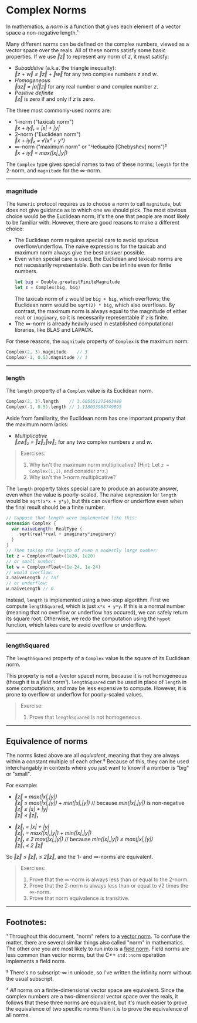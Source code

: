 # Complex Norms
In mathematics, a *norm* is a function that gives each element of a vector space a non-negative length.¹

Many different norms can be defined on the complex numbers, viewed as a vector space over the reals.
All of these norms satisfy some basic properties. If we use *‖z‖* to represent any norm of *z*, it must satisfy:

- *Subadditive* (a.k.a. the triangle inequalty):    
  *‖z + w‖ ≤ ‖z‖ + ‖w‖* for any two complex numbers *z* and *w*.
- *Homogeneous*  
  *‖az‖ = |a|‖z‖* for any real number *a* and complex number *z*.
- *Positive definite*  
  *‖z‖* is zero if and only if *z* is zero.

The three most commonly-used norms are:

- 1-norm ("taxicab norm")  
  *‖x + iy‖₁ = |x| + |y|*
- 2-norm ("Euclidean norm")  
  *‖x + iy‖₂ = √(x² + y²)*
- ∞-norm ("maximum norm" or "Чебышёв [Chebyshev] norm")²  
  *‖x + iy‖ = max(|x|,|y|)*

The `Complex` type gives special names to two of these norms; `length` for the 2-norm, and `magnitude` for the ∞-norm.

---
### magnitude
The `Numeric` protocol requires us to choose a norm to call `magnitude`, but does not give guidance as to which one we should pick.
The most obvious choice would be the Euclidean norm; it's the one that people are most likely to be familiar with.
However, there are good reasons to make a different choice:
- The Euclidean norm requires special care to avoid spurious overflow/underflow.
  The naive expressions for the taxicab and maximum norm always give the best answer possible.
- Even when special care is used, the Euclidean and taxicab norms are not necessarily representable.
  Both can be infinite even for finite numbers.
  ```swift
  let big = Double.greatestFiniteMagnitude
  let z = Complex(big, big)
  ```
  The taxicab norm of `z` would be `big + big`, which overflows; the Euclidean norm would be `sqrt(2) * big`, which also overflows.
  By contrast, the maximum norm is always equal to the magnitude of either `real` or `imaginary`, so it is necessarily representable if `z` is finite.
- The ∞-norm is already heavily used in established computational libraries, like BLAS and LAPACK.

For these reasons, the `magnitude` property of `Complex` is the maximum norm:
```swift
Complex(2, 3).magnitude    // 3
Complex(-1, 0.5).magnitude // 1
```

---
### length
The `length` property of a `Complex` value is its Euclidean norm.

```swift
Complex(2, 3).length    // 3.605551275463989
Complex(-1, 0.5).length // 1.118033988749895
```

Aside from familiarity, the Euclidean norm has one important property that the maximum norm lacks:

- *Multiplicative*  
  *‖zw‖₂ = ‖z‖₂‖w‖₂* for any two complex numbers *z* and *w*.

> Exercises: 
> 1. Why isn't the maximum norm multiplicative? (Hint: Let `z = Complex(1,1)`, and consider `z*z`.)   
> 2. Why isn't the 1-norm multiplicative?

The `length` property takes special care to produce an accurate answer, even when the value is poorly-scaled.
The naive expression for `length` would be `sqrt(x*x + y*y)`, but this can overflow or underflow even when the final result should be a finite number.
```swift
// Suppose that length were implemented like this:
extension Complex {
  var naiveLength: RealType {
    .sqrt(real*real + imaginary*imaginary)
  }
}
// Then taking the length of even a modestly large number:
let z = Complex<Float>(1e20, 1e20)
// or small number:
let w = Complex<Float>(1e-24, 1e-24)
// would overflow:
z.naiveLength // Inf
// or underflow:
w.naiveLength // 0
```
Instead, `length` is implemented using a two-step algorithm.
First we compute `lengthSquared`, which is just `x*x + y*y`.
If this is a normal number (meaning that no overflow or underflow has occured), we can safely return its square root.
Otherwise, we redo the computation using the `hypot` function, which takes care to avoid overflow or underflow.

---
### lengthSquared
The `lengthSquared` property of a `Complex` value is the square of its Euclidean norm.

This property is not a (vector space) norm, because it is not homogeneous (though it is a *field norm*¹).
`lengthSquared` can be used in place of `length` in some computations, and may be less expensive to compute.
However, it is prone to overflow or underflow for poorly-scaled values.

> Exercise:  
> 1. Prove that `lengthSquared` is not homogeneous.

---
## Equivalence of norms

The norms listed above are all *equivalent*, meaning that they are always within a constant multiple of each other.³
Because of this, they can be used interchangably in contexts where you just want to know if a number is "big" or "small".

For example:

- *‖z‖ = max(|x|,|y|)*  
  *‖z‖ ≤ max(|x|,|y|) + min(|x|,|y|)* // because *min(|x|,|y|)* is non-negative  
  *‖z‖ ≤ |x| + |y|*   
  *‖z‖ ≤ ‖z‖₁*  

- *‖z‖₁ = |x| + |y|*  
  *‖z‖₁ = max(|x|,|y|) + min(|x|,|y|)*  
  *‖z‖₁ ≤ 2 max(|x|,|y|)* // because *min(|x|,|y|) ≤ max(|x|,|y|)*  
  *‖z‖₁ ≤ 2 ‖z‖*

So *‖z‖ ≤ ‖z‖₁ ≤ 2‖z‖*, and the 1- and ∞-norms are equivalent.

> Exercises:
> 1. Prove that the ∞-norm is always less than or equal to the 2-norm.
> 2. Prove that the 2-norm is always less than or equal to √2 times the ∞-norm.
> 3. Prove that norm equivalence is transitive.

---
## Footnotes:
¹ Throughout this document, "norm" refers to a [vector norm](https://en.wikipedia.org/wiki/Norm_(mathematics)).
To confuse the matter, there are several similar things also called "norm" in mathematics.
The other one you are most likely to run into is a [field norm](https://en.wikipedia.org/wiki/Field_norm).
Field norms are less common than vector norms, but the C++ `std::norm` operation implements a field norm.

² There's no subscript-∞ in unicode, so I've written the infinity norm without the usual subscript.

³ *All* norms on a finite-dimensional vector space are equivalent.
Since the complex numbers are a two-dimensional vector space over the reals, it follows that these three norms are equivalent, but it's much easier to prove the equivalence of two specific norms than it is to prove the equivalence of all norms.
